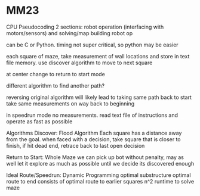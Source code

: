 # MM23
CPU Pseudocoding
2 sections: robot operation (interfacing with motors/sensors) and solving/map building
robot op

can be C or Python. timing not super critical, so python may be easier

each square of maze, take measurement of wall locations and store in text file memory. use discover algorithm to move to next square

at center change to return to start mode

different algorithm to find another path?

reversing original algorithm will likely lead to taking same path back to start
take same measurements on way back to beginning

in speedrun mode
no measurements. read text file of instructions and operate as fast as possible


Algorithms
Discover: Flood Algorithm
  Each square has a distance away from the goal. when faced with a decision, take square that is closer to finish, if hit dead end, retrace back to last open decision

Return to Start: Whole Maze
  we can pick up bot without penalty, may as well let it explore as much as possible until we decide its discovered enough

Ideal Route/Speedrun: Dynamic Programming
  optimal substructure
  optimal route to end consists of optimal route to earlier squares
  n^2 runtime to solve maze

